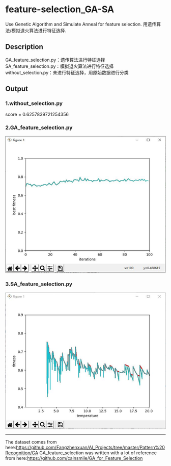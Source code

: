 # feature-selection_GA-SA
Use Genetic Algorithm and Simulate Anneal for feature selection. 用遗传算法/模拟退火算法进行特征选择.

## Description
GA_feature_selection.py：遗传算法进行特征选择</br>
SA_feature_selection.py：模拟退火算法进行特征选择</br>
without_selection.py：未进行特征选择，用原始数据进行分类

## Output
### 1.without_selection.py
score = 0.6257839721254356

### 2.GA_feature_selection.py

![](https://github.com/OlaWod/feature-selection_GA-SA/blob/master/sample_output/sample_output_GA.JPG)

### 3.SA_feature_selection.py

![](https://github.com/OlaWod/feature-selection_GA-SA/blob/master/sample_output/sample_output_SA.JPG)

------
The dataset comes from here:https://github.com/Fangzhenxuan/AI_Projects/tree/master/Pattern%20Recognition/GA
GA_feature_selection was written with a lot of reference from here:https://github.com/cainsmile/GA_for_Feature_Selection
